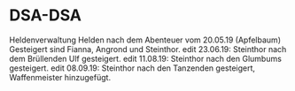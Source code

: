 # DSA-DSA
Heldenverwaltung
Helden nach dem Abenteuer vom 20.05.19 (Apfelbaum)
Gesteigert sind Fianna, Angrond und Steinthor.
edit 23.06.19: Steinthor nach dem Brüllenden Ulf gesteigert.
edit 11.08.19: Steinthor nach den Glumbums gesteigert.
edit 08.09.19: Steinthor nach den Tanzenden gesteigert, Waffenmeister hinzugefügt.
